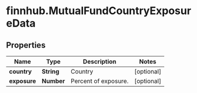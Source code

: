 # finnhub.MutualFundCountryExposureData

## Properties

Name | Type | Description | Notes
------------ | ------------- | ------------- | -------------
**country** | **String** | Country | [optional] 
**exposure** | **Number** | Percent of exposure. | [optional] 


